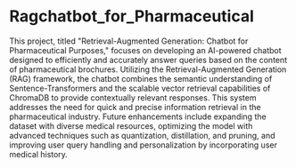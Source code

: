 # Ragchatbot_for_Pharmaceutical
This project, titled "Retrieval-Augmented Generation: Chatbot for Pharmaceutical Purposes," focuses on developing an AI-powered chatbot designed to efficiently and accurately answer queries based on the content of pharmaceutical brochures. Utilizing the Retrieval-Augmented Generation (RAG) framework, the chatbot combines the semantic understanding of Sentence-Transformers and the scalable vector retrieval capabilities of ChromaDB to provide contextually relevant responses. This system addresses the need for quick and precise information retrieval in the pharmaceutical industry. Future enhancements include expanding the dataset with diverse medical resources, optimizing the model with advanced techniques such as quantization, distillation, and pruning, and improving user query handling and personalization by incorporating user medical history.
